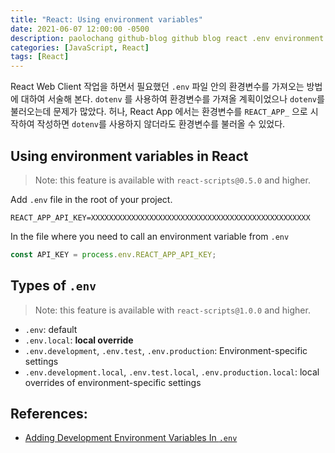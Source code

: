 ```yaml
---
title: "React: Using environment variables"
date: 2021-06-07 12:00:00 -0500
description: paolochang github-blog github blog react .env environment variables
categories: [JavaScript, React]
tags: [React]
---
```


React Web Client 작업을 하면서 필요했던 `.env` 파일 안의 환경변수를 가져오는 방법에 대하여 서술해 본다. `dotenv` 를 사용하여 환경변수를 가져올 계획이었으나 `dotenv`를 불러오는데 문제가 많았다. 허나, React App 에서는 환경변수를 `REACT_APP_` 으로 시작하여 작성하면 `dotenv`를 사용하지 않더라도 환경변수를 불러올 수 있었다.

## Using environment variables in React

> Note: this feature is available with `react-scripts@0.5.0` and higher.

Add `.env` file in the root of your project.

```
REACT_APP_API_KEY=XXXXXXXXXXXXXXXXXXXXXXXXXXXXXXXXXXXXXXXXXXXXXXXXX
```

In the file where you need to call an environment variable from `.env`

```js
const API_KEY = process.env.REACT_APP_API_KEY;
```

## Types of `.env`

> Note: this feature is available with `react-scripts@1.0.0` and higher.

- `.env`:
  default
- `.env.local`:
  **local override**
- `.env.development`, `.env.test`, `.env.production`:
  Environment-specific settings
- `.env.development.local`, `.env.test.local`, `.env.production.local`:
  local overrides of environment-specific settings

## References:

- [Adding Development Environment Variables In `.env`](https://create-react-app.dev/docs/adding-custom-environment-variables/#adding-development-environment-variables-in-env)
